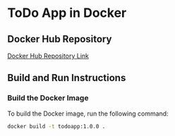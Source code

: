 # ToDo App in Docker

## Docker Hub Repository
[Docker Hub Repository Link](https://hub.docker.com/repository/docker/beliar25/pyapp-multistage/general)

## Build and Run Instructions

### Build the Docker Image
To build the Docker image, run the following command:
```bash
docker build -t todoapp:1.0.0 .

